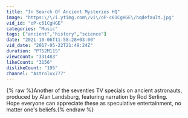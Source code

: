 ```yaml
---
title: "In Search Of Ancient Mysteries HQ"
image: "https:\/\/i.ytimg.com\/vi\/oP-c61CgHGE\/hqdefault.jpg"
vid_id: "oP-c61CgHGE"
categories: "Music"
tags: ["ancient","history","science"]
date: "2021-10-06T11:58:28+03:00"
vid_date: "2017-05-22T21:49:24Z"
duration: "PT52M11S"
viewcount: "331483"
likeCount: "3156"
dislikeCount: "195"
channel: "Astrolux777"
---
```

{% raw %}Another of the seventies TV specials on ancient astronauts, produced by Alan Landsburg, featuring narration by Rod Serling.<br />Hope everyone can appreciate these as speculative entertainment, no matter one's beliefs.{% endraw %}
